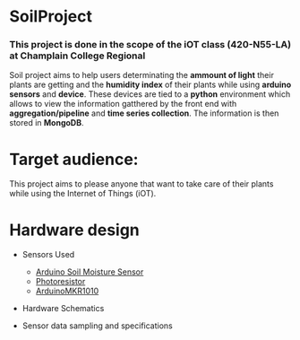 # SoilProject
### This project is done in the scope of the iOT class (420-N55-LA) at Champlain College Regional 

Soil project aims to help users determinating the **ammount of light** their plants are getting and the **humidity index** of their plants while using **arduino sensors** and **device**. These devices are tied to a **python** environment which allows to view the information gatthered by the front end with **aggregation/pipeline** and **time series collection**. The information is then stored in **MongoDB**.

# Target audience: 

This project aims to please anyone that want to take care of their plants while using the Internet of Things (iOT). 

# Hardware design 

  - Sensors Used
      - [Arduino Soil Moisture Sensor](https://m.media-amazon.com/images/I/51viGBnJOhL._AC_.jpg)
      - [Photoresistor](https://en.wikipedia.org/wiki/File:LDR_1480405_6_7_HDR_Enhancer_1.jpg)
      - [ArduinoMKR1010](https://docs.arduino.cc/static/df779d958c386826c73e149e42e28918/image.svg)


      
  - Hardware Schematics
  - Sensor data sampling and specifications 





